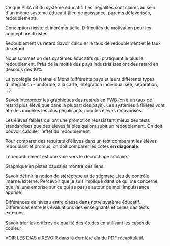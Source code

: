 Ce que PISA dit du système éducatif:
Les inégalités sont claires au sein d'un même système éducatif (lieu de naissance, parents défavorisés, redoublement).

Conception fixiste et incrémentielle.
Difficultés de motivation pour les conceptions fixistes.

Redoublement vs retard
Savoir calculer le taux de redoublement et le taux de retard

Nous sommes un des systèmes éducatifs qui pratiquent le plus le redoublement.
Près de la moitié des pays industrialisés ont des retard en dessous des 10%.

La typologie de Nathalie Mons (différents pays et leurs différents types d'intégration - uniforme, à la carte, intégration individualisée, séparation, ...).

Savoir interpréter les graphiques des retards en FWB (on a un taux de retard plus élevé que dans la plupart des pays).
Les systèmes à filières vont être les modèles les plus pénalisants pour les élèves défavorisés.

Les élèves faibles qui ont une promotion réussissent mieux des tests standardisés que des élèves faibles qui ont subit un redoublement.
On doit pouvoir calculer l'effet du redoublement.

Pour comparer des résultats d'élèves dans un test comparant les élèves redoublant et promus, on doit comparer les cotes **en diagonale**.

Le redoublement est une voie vers le décrochage scolaire.

Graphique en pistes causales montre des liens.

Savoir définir la notion de stéréotype et de stigmate 
Lieu de contrôle interne/externe. Percevoir que je suis impliqué dans ce qui me concerne, que j'ai une emprise sur ce qui se passe autour de moi.
Impuissance apprise


Différences de niveau entre classe dans notre système éducatif.
Différences entre les évaluations des enseignants et celles des tests externes.


Savoir trier les critères de qualité des études en utilisant les cases de couleur .

VOIR LES DIAS à REVOIR dans la dernière dia du PDF récapitulatif.

